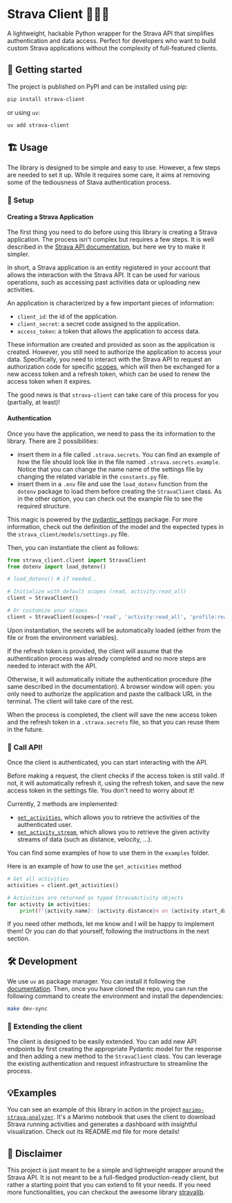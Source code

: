# Strava Client 🏃🚴‍♂️

A lightweight, hackable Python wrapper for the Strava API that simplifies authentication and data access. Perfect for developers who want to build custom Strava applications without the complexity of full-featured clients.

## 🚀 Getting started

The project is published on PyPI and can be installed using pip:

```bash
pip install strava-client
```

or using `uv`:

```bash
uv add strava-client
```

## 🏗️ Usage

The library is designed to be simple and easy to use. However, a few steps are needed to set it up. While it requires some care, it aims at removing some of the tediousness of Stava authentication process.

### 📝 Setup 

#### Creating a Strava Application

The first thing you need to do before using this library is creating a Strava application. The process isn't complex but requires a few steps. It is well described in the [Strava API documentation](https://developers.strava.com/docs/getting-started), but here we try to make it simpler.

In short, a Strava application is an entity registered in your account that allows the interaction with the Strava API. It can be used for various operations, such as accessing past activities data or uploading new activities. 

An application is characterized by a few important pieces of information:

- `client_id`: the id of the application.
- `client_secret`: a secret code assigned to the application.
- `access_token`: a token that allows the application to access data.

These information are created and provided as soon as the application is created. However, you still need to authorize the application to access your data. Specifically, you need to interact with the Strava API to request an authorization code for specific [scopes](https://developers.strava.com/docs/authentication/#detailsaboutrequestingaccess), which will then be exchanged for a new access token and a refresh token, which can be used to renew the access token when it expires. 

The good news is that `strava-client` can take care of this process for you (partially, at least)!

#### Authentication

Once you have the application, we need to pass the its information to the library. There are 2 possibilities:
- insert them in a file called `.strava.secrets`. You can find an example of how the file should look like in the file named `.strava.secrets.example`. Notice that you can change the name name of the settings file by changing the related variable in the `constants.py` file. 
- insert them in a `.env` file and use the `load_dotenv` function from the `dotenv` package to load them before creating the `StravaClient` class. As in the other option, you can check out the example file to see the required structure.

This magic is powered by the [pydantic_settings](https://docs.pydantic.dev/latest/concepts/pydantic_settings/) package. For more information, check out the definition of the model and the expected types in the `strava_client/models/settings.py` file.

Then, you can instantiate the client as follows:

```python
from strava_client.client import StravaClient
from dotenv import load_dotenv()

# load_dotenv() # if needed..

# Initialize with default scopes (read, activity:read_all)
client = StravaClient()

# Or customize your scopes
client = StravaClient(scopes=['read', 'activity:read_all', 'profile:read_all'])
```

Upon instantiation, the secrets will be automatically loaded (either from the file or from the environment variables).

If the refresh token is provided, the client will assume that the authentication process was already completed and no more steps are needed to interact with the API.

Otherwise, it will automatically initiate the authentication procedure (the same described in the documentation). A browser window will open: you only need to authorize the application and paste the callback URL in the terminal. The client will take care of the rest.

When the process is completed, the client will save the new access token and the refresh token in a `.strava.secrets` file, so that you can reuse them in the future.

### 💁 Call API!

Once the client is authenticated, you can start interacting with the API. 

Before making a request, the client checks if the access token is still valid. If not, it will automatically refresh it, using the refresh token, and save the new access token in the settings file. You don't need to worry about it!

Currently, 2 methods are implemented:
- [`get_activities`](https://developers.strava.com/docs/reference/#api-Activities-getLoggedInAthleteActivities), which allows you to retrieve the activities of the authenticated user.
- [`get_activity_stream`](https://developers.strava.com/docs/reference/#api-Streams-getActivityStreams), which allows you to retrieve the given activity streams of data (such as distance, velocity, ...).

You can find some examples of how to use them in the `examples` folder.

Here is an example of how to use the `get_activities` method

```python
# Get all activities
activities = client.get_activities()

# Activities are returned as typed StravaActivity objects
for activity in activities:
    print(f"{activity.name}: {activity.distance}m on {activity.start_date}")
```

If you need other methods, let me know and I will be happy to implement them! Or you can do that yourself, following the instructions in the next section.

## 🛠️ Development

We use `uv` as package manager. You can install it following the [documentation](https://docs.astral.sh/uv/getting-started/installation/#standalone-installer). Then, once you have cloned the repo, you can run the following command to create the environment and install the dependencies:

```bash
make dev-sync
```

### 🧪 Extending the client
The client is designed to be easily extended. You can add new API endpoints by first creating the appropriate Pydantic model for the response and then adding a new method to the `StravaClient` class. You can leverage the existing authentication and request infrastructure to streamline the process.

## 💡Examples 

You can see an example of this library in action in the project [`marimo-strava-analyzer`](https://github.com/GiovanniGiacometti/strava-marimo-analyzer). It's a Marimo notebook that uses the client to download Strava running activities and generates a dashboard with insightful visualization. Check out its README.md file for more details!

## 📝 Disclaimer

This project is just meant to be a simple and lightweight wrapper around the Strava API. It is not meant to be a full-fledged production-ready client, but rather a starting point that you can extend to fit your needs. If you need more functionalities, you can checkout the awesome library [stravalib](https://github.com/stravalib/stravalib).
